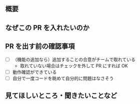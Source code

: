 ## 概要
<!-- For English speaker, please use template in bottom instead -->

## なぜこの PR を入れたいのか
<!-- issue 番号だけでも OK / close: #123 とか fix: #123 の形で -->

## PR を出す前の確認事項
- [ ] （機能の追加なら）追加することの合意がチームで取れている
  - 取れていない場合はチェックを外して PR にすれば OK
- [ ] 動作確認ができている
- [ ] 自分で一度コードを眺めて自分的に問題はなさそう

## 見てほしいところ・聞きたいことなど

<!---

English Template

## Description

## Why do you want to merge this PR?

## Pre-PR Check-List

- [ ] (If you want to add a feature) The team has agreed to the addition.
  - If not, just uncheck this and open the PR.
- [ ] I have confirmed that it works.
- [ ] I have looked over the code myself and it seems fine.

## Questions / Memo

--->

